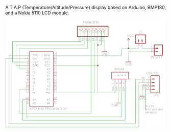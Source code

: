 A T.A.P (Temperature/Altitude/Pressure) display based on Arduino, BMP180, and a Nokia 5110 LCD module.

![BMP180 Schematic](circuit.png "BMP180 Schematic")
<br />
<br />
